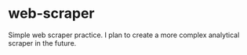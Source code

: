 # web-scraper
Simple web scraper practice. I plan to create a more complex analytical scraper in the future.
